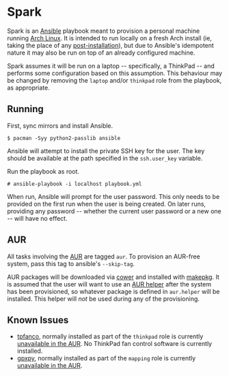 # Spark

Spark is an [Ansible][1] playbook meant to provision a personal machine running
[Arch Linux][2]. It is intended to run locally on a fresh Arch install (ie,
taking the place of any [post-installation][3]), but due to Ansible's
idempotent nature it may also be run on top of an already configured machine.

Spark assumes it will be run on a laptop -- specifically, a ThinkPad -- and
performs some configuration based on this assumption. This behaviour may be
changed by removing the `laptop` and/or `thinkpad` role from the playbook, as
appropriate.

## Running

First, sync mirrors and install Ansible.

    $ pacman -Syy python2-passlib ansible

Ansible will attempt to install the private SSH key for the user. The key
should be available at the path specified in the `ssh.user_key` variable.

Run the playbook as root.

    # ansible-playbook -i localhost playbook.yml

When run, Ansible will prompt for the user password. This only needs to be
provided on the first run when the user is being created. On later runs,
providing any password -- whether the current user password or a new one --
will have no effect.

## AUR

All tasks involving the [AUR][4] are tagged `aur`. To provision an AUR-free
system, pass this tag to ansible's `--skip-tag`.

AUR packages will be downloaded via [cower][5] and installed with [makepkg][6].
It is assumed that the user will want to use an [AUR helper][7] after the
system has been provisioned, so whatever package is defined in `aur.helper`
will be installed. This helper will *not* be used during any of the
provisioning.

## Known Issues

* [tpfanco][8], normally installed as part of the `thinkpad` role is currently
  [unavailable in the AUR][9]. No ThinkPad fan control software is currently
  installed.
* [gpxpy][10], normally installed as part of the `mapping` role is currently
  [unavailable in the AUR][11].


[1]: http://www.ansible.com
[2]: https://www.archlinux.org
[3]: https://wiki.archlinux.org/index.php/Installation_guide#Post-installation
[4]: https://aur.archlinux.org
[5]: https://github.com/falconindy/cower
[6]: https://wiki.archlinux.org/index.php/Makepkg
[7]: https://wiki.archlinux.org/index.php/AUR_helpers
[8]: https://code.google.com/p/tpfanco/
[9]: https://aur.archlinux.org/packages/?O=0&K=tpfanco
[10]: https://github.com/tkrajina/gpxpy
[11]: https://aur.archlinux.org/packages/?O=0&K=gpxpy
